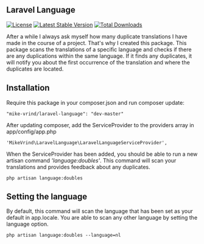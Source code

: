 ## Laravel Language
[![License](https://poser.pugx.org/mike-vrind/laravel-language/license.svg)](https://packagist.org/packages/mike-vrind/laravel-language)
[![Latest Stable Version](https://poser.pugx.org/mike-vrind/laravel-language/v/stable.svg)](https://packagist.org/packages/mike-vrind/laravel-language)
[![Total Downloads](https://poser.pugx.org/mike-vrind/laravel-language/downloads.svg)](https://packagist.org/packages/mike-vrind/laravel-language)

After a while I always ask myself how many duplicate translations I have made in the course of a project.
That's why I created this package. This package scans the translations of a specific language and checks if there are any duplications within the same language.
If it finds any duplicates, it will notify you about the first occurrence of the translation and where the duplicates are located.

## Installation

Require this package in your composer.json and run composer update:

    "mike-vrind/laravel-language": "dev-master"

After updating composer, add the ServiceProvider to the providers array in app/config/app.php

    'MikeVrind\LaravelLanguage\LaravelLanguageServiceProvider',

When the ServiceProvider has been added, you should be able to run a new artisan command _'language:doubles'_.
This command will scan your translations and provides feedback about any duplicates.

    php artisan language:doubles

## Setting the language
By default, this command will scan the language that has been set as your default in app.locale.
You are able to scan any other language by setting the language option.


    php artisan language:doubles --language=nl

